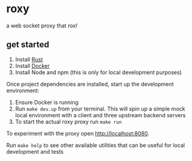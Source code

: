 # roxy

a web socket proxy that rox!

## get started

1. Install [Rust](https://www.rust-lang.org/tools/install)
2. Install [Docker](https://docs.docker.com/engine/install/)
3. Install Node and npm (this is only for local development purposes)

Once project dependencies are installed, start up the development environment:

1. Ensure Docker is running
2. Run `make dev.up` from your terminal. This will spin up a simple mock local environment with a client and three upstream backend servers
3. To start the actual roxy proxy run `make run`

To experiment with the proxy open <http://localhost:8080>.

Run `make help` to see other available utilities that can be useful for local development and tests
